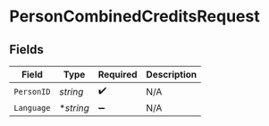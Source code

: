 # PersonCombinedCreditsRequest


## Fields

| Field              | Type               | Required           | Description        |
| ------------------ | ------------------ | ------------------ | ------------------ |
| `PersonID`         | *string*           | :heavy_check_mark: | N/A                |
| `Language`         | **string*          | :heavy_minus_sign: | N/A                |